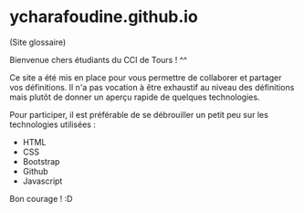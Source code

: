 # ycharafoudine.github.io
(Site glossaire)

Bienvenue chers étudiants du CCI de Tours ! ^^

Ce site a été mis en place pour vous permettre de collaborer et partager vos définitions.
Il n'a pas vocation à être exhaustif au niveau des définitions mais plutôt de donner un aperçu rapide de quelques technologies.

Pour participer, il est préférable de se débrouiller un petit peu sur les technologies utilisées :
- HTML
- CSS
- Bootstrap
- Github
- Javascript

Bon courage ! :D
